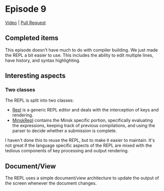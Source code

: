# Episode 9

[Video](https://www.youtube.com/watch?v=QwZuY1dExAc&index=9&list=PLRAdsfhKI4OWNOSfS7EUu5GRAVmze1t2y) |
[Pull Request](https://github.com/terrajobst/minsk/pull/40)

## Completed items

This episode doesn't have much to do with compiler building. We just made the
REPL a bit easier to use. This includes the ability to edit multiple lines, have
history, and syntax highlighting.

## Interesting aspects

### Two classes

The REPL is split into two classes:

* [Repl] is a generic REPL editor and deals with the interception of keys and
  rendering.
* [MinskRepl] contains the Minsk specific portion, specifically evaluating the
  expressions, keeping track of previous compilations, and using the parser to
  decide whether a submission is complete.

I haven't done this to reuse the REPL, but to make it easier to maintain. It's
not great if the language specific aspects of the REPL are mixed with the
tedious components of key processing and output rendering.

## Document/View

The REPL uses a simple document/view architecture to update the output of the
screen whenever the document changes.

[Repl]: https://github.com/terrajobst/minsk/blob/69123841304be0b9be0c5dc451c20fa07742f567/src/mc/Repl.cs
[MinskRepl]: https://github.com/terrajobst/minsk/blob/69123841304be0b9be0c5dc451c20fa07742f567/src/mc/MinskRepl.cs